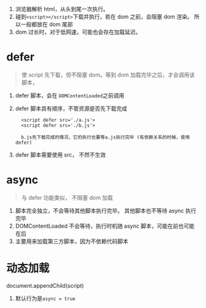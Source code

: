 1. 浏览器解析 html，从头到尾一次执行。
2. 碰到`<script></script>`下载并执行，若在 dom 之前，会阻塞 dom 渲染。 所以一般都放在 dom 尾部
3. dom 过长时，对于低网速，可能也会存在加载延迟。

# defer

> 使 script 先下载，但不阻塞 dom。等到 dom 加载完毕之后，才会调用该脚本，

1. defer 脚本，会在 `DOMContentLoaded`之前调用
2. defer 脚本具有顺序，不管资源是否先下载完成

   ```
     <script defer src='./a.js'>
     <script defer src='./b.js'>

     b.js先下载完成的情况，它的执行也要等a.js执行完毕 (有依赖关系的时候，使用defer)
   ```

3. defer 脚本需要使用 src， 不然不生效

# async

> 与 defer 功能类似， 不阻塞 dom 加载

1. 脚本完全独立，不会等待其他脚本执行完毕。 其他脚本也不等待 async 执行完毕
2. DOMContentLoaded 不会等待，执行时机随 async 脚本，可能在前也可能在后
3. 主要用来加载第三方脚本，因为不依赖代码脚本

# 动态加载

document.appendChild(script)

1. 默认行为是`async = true`
